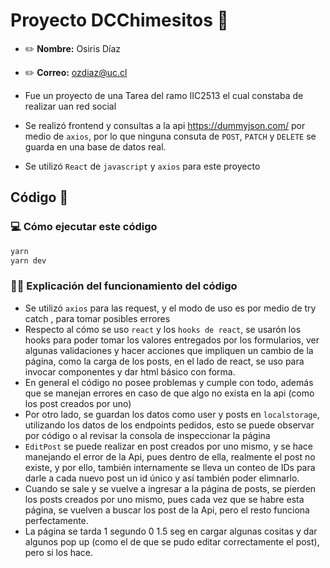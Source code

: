 # Proyecto DCChimesitos :construction:

* :pencil2: **Nombre:** Osiris Díaz
* :pencil2: **Correo:** ozdiaz@uc.cl

* Fue un proyecto de una Tarea del ramo IIC2513 el cual constaba de realizar uan red social
* Se realizó frontend y consultas a la api https://dummyjson.com/ por medio de ``axios``, por lo que ninguna consuta de ``POST``, ``PATCH`` y ``DELETE`` se guarda en una base de datos real.
* Se utilizó ``React`` de ``javascript`` y ``axios`` para este proyecto

## Código :symbols:

### :computer: Cómo ejecutar este código

```bash
yarn
yarn dev
```

### :teacher: Explicación del funcionamiento del código
- Se utilizó ``axios`` para las request, y el modo de uso es por medio de try catch , para tomar posibles errores
- Respecto al cómo se uso ``react`` y los ``hooks de react``, se usarón los hooks para poder tomar los valores entregados por los formularios, ver algunas validaciones y hacer acciones que impliquen un cambio de la página, como la carga de los posts, en el lado de react, se uso para invocar componentes y dar html básico con forma.
- En general el código no posee problemas y cumple con todo, además que se manejan errores en caso de que algo no exista en la api (como los post creados por uno)
- Por otro lado, se guardan los datos como user y posts en ``localstorage``, utilizando los datos de los endpoints pedidos, esto se puede observar por código o al revisar la consola de inspeccionar la página 
- ``EditPost`` se puede realizar en post creados por uno mismo, y se hace manejando el error de la Api, pues dentro de ella, realmente el post no existe, y por ello, también internamente se lleva un conteo de IDs para darle a cada nuevo post un id único y así también poder elimnarlo.
- Cuando se sale y se vuelve a ingresar a la página de posts, se pierden los posts creados por uno mismo, pues cada vez que se habre esta página, se vuelven a buscar los post de la Api, pero el resto funciona perfectamente.
- La página se tarda 1 segundo 0 1.5 seg en cargar algunas cositas y dar algunos pop up (como el de que se pudo editar correctamente el post), pero si los hace.
